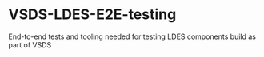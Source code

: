 # VSDS-LDES-E2E-testing
End-to-end tests and tooling needed for testing LDES components build as part of VSDS

